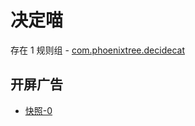 # 决定喵

存在 1 规则组 - [com.phoenixtree.decidecat](/src/apps/com.phoenixtree.decidecat.ts)

## 开屏广告

- [快照-0](https://i.gkd.li/import/13538308)
